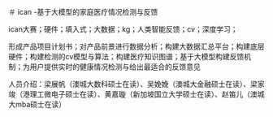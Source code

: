 ＃ ican -基于大模型的家庭医疗情况检测与反馈

ican大赛；硬件；填入式；大数据；kg；人类智能反馈；cv；深度学习；

形成产品项目计划书；对产品前景进行数据分析；构建大数据汇总平台；构建底层硬件；构建检测的cv模型与算法；构建医疗知识图谱；基于大模型构建反馈机制；为用户提供实时的健康情况检测与给出最适合的反馈意见

人员介绍：梁展帆（澳城大数科硕士在读）、吴娩娩（澳城大金融硕士在读）、梁家竣（港理工微电子硕士在读）、黄嘉璇（新加坡国立大学硕士在读）、赵笛儿（澳城大mba硕士在读）

